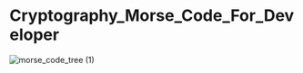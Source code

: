 # Cryptography_Morse_Code_For_Developer
![morse_code_tree (1)](https://github.com/jackGetDev/Cryptography_Morse_Code_For_Developer/assets/57647314/2b9b5b58-a2cb-4ed9-b223-a68627e82401)
